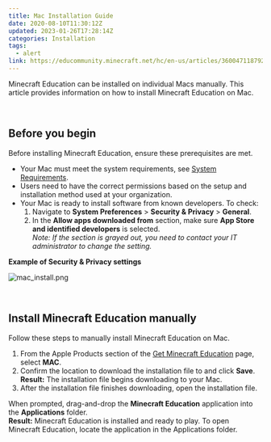 ```yaml
---
title: Mac Installation Guide
date: 2020-08-10T11:30:12Z
updated: 2023-01-26T17:28:14Z
categories: Installation
tags:
  - alert
link: https://educommunity.minecraft.net/hc/en-us/articles/360047118792-Mac-Installation-Guide
---
```


Minecraft Education can be installed on individual Macs manually. This article provides information on how to install Minecraft Education on Mac.

 

## Before you begin

Before installing Minecraft Education, ensure these prerequisites are met.

- Your Mac must meet the system requirements, see [System Requirements](https://aka.ms/MEESystemRequirements).
- Users need to have the correct permissions based on the setup and installation method used at your organization.
- Your Mac is ready to install software from known developers. To check:
  1.  Navigate to **System Preferences** \> **Security & Privacy** \> **General**.
  2.  In the **Allow apps downloaded from** section, make sure **App Store and identified developers** is selected.  
      *Note: If the section is grayed out, you need to contact your IT administrator to change the setting.*

**Example of Security & Privacy settings**

![mac_install.png](https://educommunity.minecraft.net/hc/article_attachments/360076257831/mac_install.png)

 

## Install Minecraft Education manually

Follow these steps to manually install Minecraft Education on Mac.

1.  From the Apple Products section of the [Get Minecraft Education](https://aka.ms/MEEDownloadPage) page, select **MAC**.
2.  Confirm the location to download the installation file to and click **Save**.  
    **Result:** The installation file begins downloading to your Mac.
3.  After the installation file finishes downloading, open the installation file.

When prompted, drag-and-drop the **Minecraft Education** application into the **Applications** folder.  
**Result:** Minecraft Education is installed and ready to play. To open Minecraft Education, locate the application in the Applications folder.
